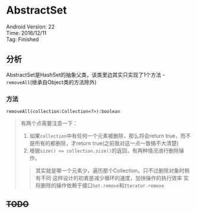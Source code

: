 # AbstractSet

Android Version: 22  
Time: 2016/12/11  
Tag: Finished  

## 分析
AbstractSet是HashSet的抽象父类，该类里边其实只实现了1个方法 - `removeAll`(继承自Object类的方法除外)

### 方法
`removeAll(collection:Collection<?>):boolean`

> 有两个点需要注意一下：
> 1. 如果`collection`中有任何一个元素被删除，那么将会return true，而不是所有的都删除，才return true(之前我对这一点一致搞不大清楚)
> 2. 根据`size() <= collection.size()`的返回，有两种情况进行删除操作。
>> 其实就是哪一个元素少，遍历那个Collection。只不过删除对象时稍有不同
>> 这样设计的初衷是减少循环的速度，加快操作的执行效率
>> 实际删除的操作依赖于接口`Set.remove`和`Iterator.remove`

## ~~TODO~~




